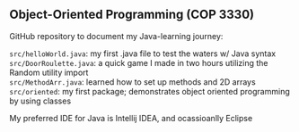 ## Object-Oriented Programming (COP 3330)

GitHub repository to document my Java-learning journey:

```src/helloWorld.java```: my first .java file to test the waters w/ Java syntax<br>
```src/DoorRoulette.java```: a quick game I made in two hours utilizing the Random utility import<br>
```src/MethodArr.java```: learned how to set up methods and 2D arrays<br>
```src/oriented```: my first package; demonstrates object oriented programming by using classes<br>

My preferred IDE for Java is Intellij IDEA, and ocassioanlly Eclipse
